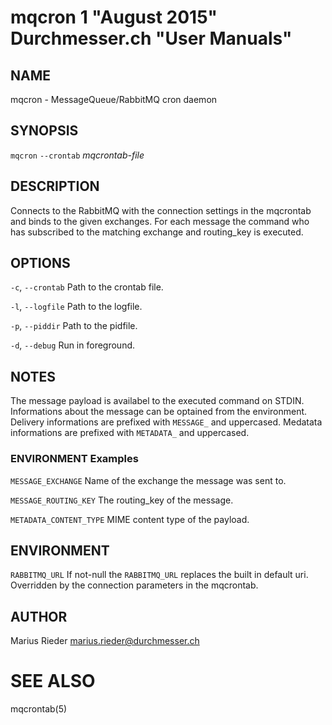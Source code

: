 # mqcron 1 "August 2015" Durchmesser.ch "User Manuals"

## NAME

mqcron - MessageQueue/RabbitMQ cron daemon

## SYNOPSIS

`mqcron` `--crontab` *mqcrontab-file* 

## DESCRIPTION

Connects to the RabbitMQ with the connection settings in the mqcrontab and
binds to the given exchanges. For each message the command who has 
subscribed to the matching exchange and routing_key is executed.

## OPTIONS

`-c`, `--crontab`
  Path to the crontab file.

`-l`, `--logfile`
  Path to the logfile.

`-p`, `--piddir`
  Path to the pidfile.

`-d`, `--debug`
  Run in foreground.

## NOTES

The message payload is availabel to the executed command on STDIN. Informations
about the message can be optained from the environment. Delivery informations
are prefixed with `MESSAGE_` and uppercased. Medatata informations are prefixed
with `METADATA_` and uppercased.

### ENVIRONMENT Examples

`MESSAGE_EXCHANGE`
  Name of the exchange the message was sent to.

`MESSAGE_ROUTING_KEY`
  The routing_key of the message.

`METADATA_CONTENT_TYPE`
  MIME content type of the payload.

## ENVIRONMENT

`RABBITMQ_URL`
  If not-null the `RABBITMQ_URL` replaces the built in default uri.
  Overridden by the connection parameters in the mqcrontab.

## AUTHOR

Marius Rieder <marius.rieder@durchmesser.ch>

# SEE ALSO

mqcrontab(5)
